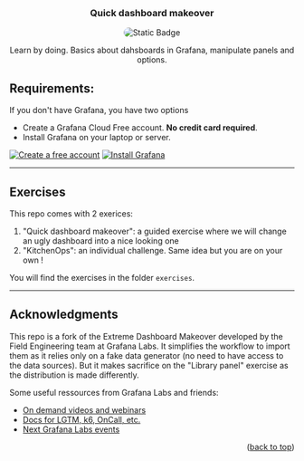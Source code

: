 <!-- Improved compatibility of back to top link: See: https://github.com/othneildrew/Best-README-Template/pull/73 -->
<a name="readme-top"></a>
<!--
*** Thanks for checking out the Best-README-Template. If you have a suggestion
*** that would make this better, please fork the repo and create a pull request
*** or simply open an issue with the tag "enhancement".
*** Don't forget to give the project a star!
*** Thanks again! Now go create something AMAZING! :D
-->


<!-- PROJECT LOGO -->
<br />
<div align="center">
  <h3 align="center">Quick dashboard makeover</h3>
  <img alt="Static Badge" style="border-radius:16px" src="https://img.shields.io/badge/GRAFANA-F46800?style=for-the-badge&logo=grafana&logoColor=white">
  <p align="center">
    Learn by doing. Basics about dahsboards in Grafana, manipulate panels and options.
  </p>
</div>

## Requirements:

If you don't have Grafana, you have two options
- Create a Grafana Cloud Free account. **No credit card required**.
- Install Grafana on your laptop or server.

[![Create a free account](https://img.shields.io/badge/CREATE%20A%20FREE%20CLOUD%20ACCOUNT-F46800?style=for-the-badge&logo=grafana&logoColor=white)](https://grafana.com/auth/sign-up/create-user?cta=se-tutorials) [![Install Grafana](https://img.shields.io/badge/INSTALL%20GRAFANA-4A7DBA?style=for-the-badge&logo=grafana&logoColor=white)](https://grafana.com/docs/grafana/latest/setup-grafana/installation/)

---

## Exercises

This repo comes with 2 exerices:

1. "Quick dashboard makeover": a guided exercise where we will change an ugly dashboard into a nice looking one
2. "KitchenOps": an individual challenge. Same idea but you are on your own !

You will find the exercises in the folder `exercises`.

---

<!-- ACKNOWLEDGMENTS -->
## Acknowledgments

This repo is a fork of the Extreme Dashboard Makeover developed by the Field Engineering team at Grafana Labs. It simplifies the workflow to import them as it relies only on a fake data generator (no need to have access to the data sources). But it makes sacrifice on the "Library panel" exercise as the distribution is made differently.

Some useful ressources from Grafana Labs and friends:

* [On demand videos and webinars](https://grafana.com/videos/)
* [Docs for LGTM, k6, OnCall, etc.](https://grafana.com/docs/)
* [Next Grafana Labs events](https://grafana.com/about/events/)

<p align="right">(<a href="#readme-top">back to top</a>)</p>
